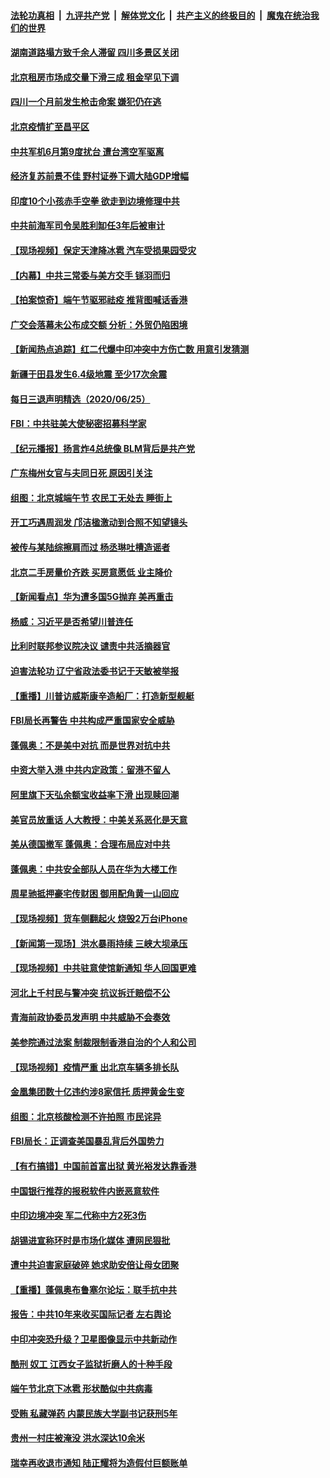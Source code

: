 

####  [法轮功真相](../../../../basic/blob/master/README.md?t=06262102) &nbsp;|&nbsp; [九评共产党](../../../../9ping.md/blob/master/README.md?t=06262102) &nbsp;|&nbsp; [解体党文化](../../../../jtdwh.md/blob/master/README.md?t=06262102)  &nbsp;|&nbsp; [共产主义的终极目的](../../../../gczydzjmd.md/blob/master/README.md?t=06262102) &nbsp;|&nbsp; [魔鬼在统治我们的世界](../../../../mgztzwmdsj.md/blob/master/README.md?t=06262102) 

#### [湖南道路塌方致千余人滞留 四川多景区关闭](../pages/nsc413/n12214000.md?t=06262102) 

#### [北京租房市场成交量下滑三成 租金罕见下调](../pages/nsc413/n12213944.md?t=06262102) 

#### [四川一个月前发生枪击命案 嫌犯仍在逃](../pages/nsc413/n12214051.md?t=06262102) 

#### [北京疫情扩至昌平区](../pages/nsc413/n12213637.md?t=06262102) 

#### [中共军机6月第9度扰台 遭台湾空军驱离](../pages/nsc413/n12213107.md?t=06262102) 

#### [经济复苏前景不佳 野村证券下调大陆GDP增幅](../pages/nsc413/n12213259.md?t=06262102) 

#### [印度10个小孩赤手空拳 欲走到边境修理中共](../pages/nsc413/n12213595.md?t=06262102) 

#### [中共前海军司令吴胜利缷任3年后被审计](../pages/nsc413/n12213460.md?t=06262102) 

#### [【现场视频】保定天津降冰雹 汽车受损果园受灾](../pages/nsc413/n12213108.md?t=06262102) 

#### [【内幕】中共三常委与美方交手 铩羽而归](../pages/nsc413/n12212964.md?t=06262102) 

#### [【拍案惊奇】端午节驱邪祛疫 推背图喊话香港](../pages/nsc413/n12212957.md?t=06262102) 


#### [广交会落幕未公布成交额 分析：外贸仍陷困境](../pages/nsc413/n12212834.md?t=06262102) 

#### [【新闻热点追踪】红二代爆中印冲突中方伤亡数 用意引发猜测](../pages/nsc413/n12213317.md?t=06262102) 

#### [新疆于田县发生6.4级地震 至少17次余震](../pages/nsc413/n12213052.md?t=06262102) 

#### [每日三退声明精选（2020/06/25）](../pages/nsc413/n12213079.md?t=06262102) 

#### [FBI：中共驻美大使秘密招募科学家](../pages/nsc413/n12212753.md?t=06262102) 

#### [【纪元播报】扬言炸4总统像 BLM背后是共产党](../pages/nsc413/n12212843.md?t=06262102) 

#### [广东梅州女官与夫同日死 原因引关注](../pages/nsc413/n12212920.md?t=06262102) 

#### [组图：北京城端午节 农民工无处去 睡街上](../pages/nsc413/n12212225.md?t=06262102) 

#### [开工巧遇周润发 邝洁楹激动到合照不知望镜头](../pages/nsc413/n12212762.md?t=06262102) 

#### [被传与某陆综擦肩而过 杨丞琳吐槽造谣者](../pages/nsc413/n12212485.md?t=06262102) 

#### [北京二手房量价齐跌 买房意愿低 业主降价](../pages/nsc413/n12212587.md?t=06262102) 

#### [【新闻看点】华为遭多国5G抛弃 美再重击](../pages/nsc413/n12212799.md?t=06262102) 

#### [杨威：习近平是否希望川普连任](../pages/nsc413/n12212800.md?t=06262102) 

#### [比利时联邦参议院决议 谴责中共活摘器官](../pages/nsc413/n12212777.md?t=06262102) 

#### [迫害法轮功 辽宁省政法委书记于天敏被举报](../pages/nsc413/n12211963.md?t=06262102) 

#### [【重播】川普访威斯康辛造船厂：打造新型舰艇](../pages/nsc413/n12212397.md?t=06262102) 

#### [FBI局长再警告 中共构成严重国家安全威胁](../pages/nsc413/n12212610.md?t=06262102) 

#### [蓬佩奥：不是美中对抗 而是世界对抗中共](../pages/nsc413/n12212375.md?t=06262102) 

#### [中资大举入港 中共内定政策：留港不留人](../pages/nsc413/n12212567.md?t=06262102) 

#### [阿里旗下天弘余额宝收益率下滑 出现赎回潮](../pages/nsc413/n12212300.md?t=06262102) 

#### [美官员放重话 人大教授：中美关系恶化是天意](../pages/nsc413/n12212270.md?t=06262102) 

#### [美从德国撤军 蓬佩奥：合理布局应对中共](../pages/nsc413/n12212499.md?t=06262102) 

#### [蓬佩奥：中共安全部队人员在华为大楼工作](../pages/nsc413/n12212439.md?t=06262102) 

#### [周星驰抵押豪宅传财困 御用配角黄一山回应](../pages/nsc413/n12212271.md?t=06262102) 

#### [【现场视频】货车侧翻起火 烧毁2万台iPhone](../pages/nsc413/n12212396.md?t=06262102) 

#### [【新闻第一现场】洪水暴雨持续 三峡大坝承压](../pages/nsc413/n12211952.md?t=06262102) 

#### [【现场视频】中共驻意使馆新通知 华人回国更难](../pages/nsc413/n12212440.md?t=06262102) 

#### [河北上千村民与警冲突 抗议拆迁赔偿不公](../pages/nsc413/n12212312.md?t=06262102) 

#### [青海前政协委员发声明 中共威胁不会奏效](../pages/nsc413/n12212081.md?t=06262102) 

#### [美参院通过法案 制裁限制香港自治的个人和公司](../pages/nsc413/n12212374.md?t=06262102) 

#### [【现场视频】疫情严重 出北京车辆多排长队](../pages/nsc413/n12212227.md?t=06262102) 

#### [金凰集团数十亿违约涉8家信托 质押黄金生变](../pages/nsc413/n12212063.md?t=06262102) 

#### [组图：北京核酸检测不许拍照 市民诧异](../pages/nsc413/n12211860.md?t=06262102) 

#### [FBI局长：正调查美国暴乱背后外国势力](../pages/nsc413/n12212191.md?t=06262102) 

#### [【有冇搞错】中国前首富出狱 黄光裕发达靠香港](../pages/nsc413/n12212212.md?t=06262102) 

#### [中国银行推荐的报税软件内嵌恶意软件](../pages/nsc413/n12212110.md?t=06262102) 

#### [中印边境冲突 军二代称中方2死3伤](../pages/nsc413/n12212175.md?t=06262102) 

#### [胡锡进宣称环时是市场化媒体 遭网民狠批](../pages/nsc413/n12211888.md?t=06262102) 

#### [遭中共迫害家庭破碎 她求助安倍让母女团聚](../pages/nsc413/n12211978.md?t=06262102) 

#### [【重播】蓬佩奥布鲁塞尔论坛：联手抗中共](../pages/nsc413/n12211937.md?t=06262102) 

#### [报告：中共10年来收买国际记者 左右舆论](../pages/nsc413/n12211954.md?t=06262102) 


#### [中印冲突恐升级？卫星图像显示中共新动作](../pages/nsc413/n12211793.md?t=06262102) 

#### [酷刑 奴工 江西女子监狱折磨人的十种手段](../pages/nsc413/n12209591.md?t=06262102) 

#### [端午节北京下冰雹 形状酷似中共病毒](../pages/nsc413/n12211676.md?t=06262102) 

#### [受贿 私藏弹药 内蒙民族大学副书记获刑5年](../pages/nsc413/n12211294.md?t=06262102) 

#### [贵州一村庄被淹没 洪水深达10余米](../pages/nsc413/n12211486.md?t=06262102) 

#### [瑞幸再收退市通知 陆正耀将为造假付巨额账单](../pages/nsc413/n12211075.md?t=06262102) 

